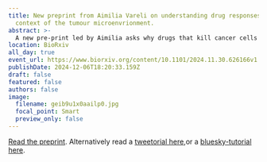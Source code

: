 ```yaml
---
title: New preprint from Aimilia Vareli on understanding drug responses in the
  context of the tumour microenvrionment.
abstract: >-
  A new pre-print led by Aimilia asks why drugs that kill cancer cells in blood don't kill them in lymph nodes? How we can fix that?
location: BioRxiv
all_day: true
event_url: https://www.biorxiv.org/content/10.1101/2024.11.30.626166v1
publishDate: 2024-12-06T18:20:33.159Z
draft: false
featured: false
authors: false
image:
  filename: geib9u1x0aailp0.jpg
  focal_point: Smart
  preview_only: false
---
```

[Read the preprint](https://www.biorxiv.org/content/10.1101/2024.11.30.626166v1).
Alternatively read a [tweetorial here](https://x.com/SiFTW/status/1865085919037980998),or a [bluesky-tutorial here](https://bsky.app/profile/mitchell.science/post/3lcns7h3qds2p).

